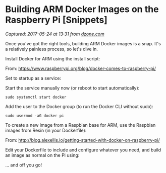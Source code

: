 # Building ARM Docker Images on the Raspberry Pi [Snippets]

_Captured: 2017-05-24 at 13:31 from [dzone.com](https://dzone.com/articles/building-arm-docker-images-on-the-raspberry-pi?edition=299096&utm_source=Daily%20Digest&utm_medium=email&utm_campaign=dd%202017-05-23)_

Once you've got the right tools, building ARM Docker images is a snap. It's a relatively painless process, so let's dive in.

Install Docker for ARM using the install script:

From: <https://www.raspberrypi.org/blog/docker-comes-to-raspberry-pi/>

Set to startup as a service:

Start the service manually now (or reboot to start automatically):

`sudo systemctl start docker  
`

Add the user to the Docker group (to run the Docker CLI without sudo):

`sudo usermod -aG docker pi`

To create a new image from a Raspbian base for ARM, use the Raspbian images from Resin (in your Dockerfile):

From: <http://blog.alexellis.io/getting-started-with-docker-on-raspberry-pi/>

Edit your Dockerfile to include and configure whatever you need, and build an image as normal on the Pi using:

… and off you go!
